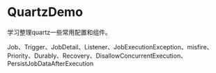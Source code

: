 # QuartzDemo

学习整理quartz一些常用配置和组件。

Job、Trigger、JobDetail、Listener、JobExecutionException、misfire、Priority、Durably、Recovery、DisallowConcurrentExecution、PersistJobDataAfterExecution






